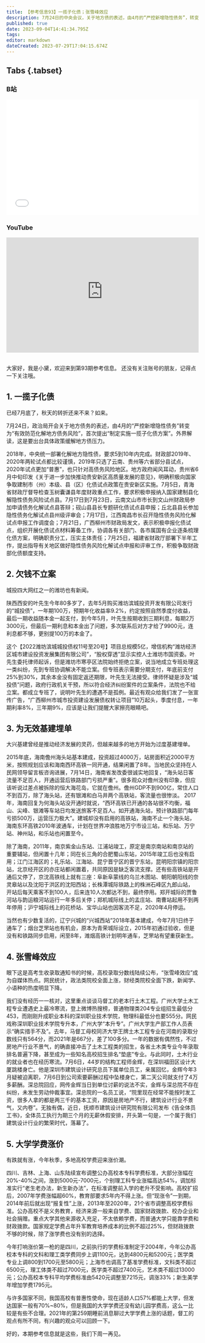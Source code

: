 ```yaml
---
title: 【参考信息93】一揽子化债；张雪峰效应
description: 7月24日的中央会议，关于地方债的表述，由4月的“严控新增隐性债务”，转变为“有效防范化解地方债务风险”，首次提出“制定实施一揽子化债方案”，预计会出台具体政策，缓解地方债压力。各地政府当然闻风而动，争取成为试点。眼下正是收录取通知书的时候，分数线陆续公布，“张雪峰效应”成为热点。有网民统计，政法类院校分数上涨，财经类院校下跌，新闻学、小语种热度明显下降。我们没有精力一一核对，但土木专业确实遇冷了。另外，不少省份的大学学费要涨了。
published: true
date: 2023-09-04T14:41:34.795Z
tags: 
editor: markdown
dateCreated: 2023-07-29T17:04:15.674Z
---
```


## Tabs {.tabset}
### B站
<div style="position: relative; padding: 30% 45%;">
<iframe style="position: absolute; width: 100%; height: 100%; left: 0; top: 0;" src="//player.bilibili.com/player.html?&bvid=BV1tM4y1W7V2&page=1&as_wide=1&high_quality=1&danmaku=1&autoplay=0" scrolling="no" border="0" frameborder="no" framespacing="0" allowfullscreen="true"></iframe>
</div>

### YouTube
<div style="position: relative; padding: 30% 45%;">
<iframe style="position: absolute; top: 0; left: 0; width: 100%; height: 100%;" src="https://www.youtube-nocookie.com/embed/YouTubeVID" title="YouTube video player" frameborder="0" allow="accelerometer; autoplay; clipboard-write; encrypted-media; gyroscope; picture-in-picture" allowfullscreen></iframe>
</div>

## 

大家好，我是小黛，欢迎来到第93期参考信息。
还没有关注账号的朋友，记得点一下关注哦。

## 1. 一揽子化债

已经7月底了，秋天的转折还来不来？如来。

7月24日，政治局开会关于地方债务的表述，由4月的“严控新增隐性债务”转变为“有效防范化解地方债务风险”，首次提出“制定实施一揽子化债方案”。外界解读，这是要出台具体政策缓解地方债压力。

2018年，中央统一部署化解地方隐性债，要求5到10年内完成。财政部2019年、2020年两轮试点都比较谨慎，2019年只选了云南、贵州等六省部分县试点，2020年试点更加“普惠”，也只针对高债务风险地区。地方政府闻风耳动，贵州省6月中旬印发《关于进一步加快推动贵安新区高质量发展的意见》，明确积极向国家争取建制市（州）本级、县（区）化债试点政策在贵安新区实施。7月5日，青海省财政厅督导检查玉树囊谦县年度财政重点工作，要求积极申报纳入国家建制县化解隐性债务风险试点县。7月17日到7月23日，云南文山市市长到文山州财政局参加申请债务化解试点县答辩；砚山县县长专题研化债试点县申报；丘北县县长参加隐性债务化解试点县州级评审会；7月17日，江西南昌市长召开隐性债务风险化解试点申报工作调度会；7月21日，广西柳州市财政局发文，表示积极申报化债试点，组织开展化债试点材料筹备工作，协调各有关部门、各市属国有企业逐条梳理化债方案，明确职责分工，压实主体责任；7月25日，福建省财政厅部署下半年工作，提出指导有关地区做好隐性债务风险化解试点申报和评审工作，积极争取财政部化债额度支持。

## 2. 欠钱不立案

城投四大网红之一的潍坊也有新闻。

陕西西安的叶先生今年80多岁了，去年5月购买潍坊滨城投资开发有限公司发行的“城投债”，一年期100万，预期年化收益率9.2%，约定按照自然季度付收益，最后一期收益随本金一起支付，到今年5月，叶先生按期收到三期利息，每期2万3000元，但最后一期利息和本金出了问题，多次联系后对方才给了9900元，连利息都不够，更别提100万的本金了。

这个【2022潍坊滨城城投债权11号至20号】项目总规模5亿，增信机构“潍坊经济区城市建设投资发展集团有限公司”，“股权穿透”显示实控人士潍坊市国资委。叶先生委托律师起诉，但是潍坊市寒亭区法院始终拒绝立案，说当地成立专班处理这一类纠纷，先到专班协调解决不能立案。但专班表示需要分期支付，年底前支付25%到30%，其余本金没有固定返还期限，叶先生无法接受。律师怀疑是涉及“城投债”问题，政府行政机关干预，所以符合经济纠纷案件的立案条件，法院也不给立案。都成立专班了，说明叶先生的遭遇不是孤例。最近有观众给我们发了一张宣传广告，“广西柳州市城市投资建设发展债权转让项目”10万起头，季度付息，一年期利率8%，三年期9%，应该是让我们提醒大家擦亮眼睛吧。

## 3. 为无效基建埋单

大兴基建曾经是推动经济发展的灵药，但越来越多的地方开始为过度基建埋单。

2015年底，海南儋州海头站基本建成，投资超过4000万，站房面积近2000平方米，按照规划应该和海南西环高铁一同开通，结果闲置了8年。当地民众坚持在人民网领导留言板咨询进展，7月14日，海南省发改委很诚实地回复，“海头站日客流量不足百人，开通运营后铁路部门亏损严重”。很多观众对儋州没有印象，但应该听说过差点被拆除的恒大海花岛，它就在儋州。儋州GDP不到900亿，常住人口不到百万，除了海头站，还有银滩和白马井两个高铁站，客流量也很惨淡。
2017年，海南回复为何海头站没开通时就说，“西环高铁已开通的各站很不均衡，福山、尖峰、银滩等车站日均发送旅客不足百人。如开通海头站，预计铁路部门每年亏损500万，运营压力极大”。建城却没有启用的高铁站，海南不止一个海头站，海南东环高铁2010年波通车，计划在世界冲浪胜地万宁市设三站，和乐站、万宁站、神州站，和乐站也闲置至今。

除了海南，2011年，南京紫金山东站、江浦站竣工，原定是南京南站和南京站的重要辅站，但闲置十几年；同在长三角的合肥蜀山东站，2015年竣工后也没有启用；江门江海区的；礼乐站、江海站、昆宁晋宁区的晋宁东站，昆明阳宗镇的阳宗站，北京经开区的亦庄站都闲置着，共同原因是缺乏客流支撑。还有些高铁站是开通后又停了，京沈高铁线上就有三座：阜新阜蒙线的乌兰木图站、朝阳朝阳线的奈灵皋站以及沈阳于洪区的沈阳西站；长株潭城际铁路上的株洲石峰区九郎山站，
开站后每天乘客不到100人，后来连10人次都达不到，最终停用。郑开城际的贾鲁河站与韵运粮河站运行一年多后关停；郑机城际线上的孟庄站、南曹站起用不到两年停用；沪宁城际线上的花桥站、宝华山站也因客流不足，2020年4月停运。

当然也有少数复活的，辽宁兴城的“兴城西站”2018年基本建成，今年7月1日终于通车了；烟台芝罘站也有机会，原本为青荣城际设立，2015年初通过验收，但是没有和铁路同步启用，闲至8年，潍烟高铁计划明年通车，芝罘站有望重获新生。

## 4. 张雪峰效应

眼下这是高考生收录取通知书的时候，高校录取分数线陆续公布，“张雪峰效应”成为自媒体热点。网民统计，政法类院校全面上涨，财经类院校全面下跌，新闻学、小语种的热度明显下降。

我们没有经历一一核对，这里重点谈谈马督工的老本行土木工程。广州大学土木工程专业遭遇史上最冷寒流，登上微博热搜榜，普通物理类204专业组招生最低分453，而刚刚升成职业本科的深圳职业技术学院，物理科最低分也要555分。网民戏称深圳职业技术学院专升本，广州大学“本升专”。广州大学生产部工作人员表示“确实措手不及”。去年，马督工母校同济大学王牌土木工程专业在河南的录取分数线只有564分，而2021年是667分，差了100多分。一年的数据有偶然性，不过房地产行业不景气，的确直接冲击了土木工程类的招生，各省土木类专业今年录取排名普遍下降，甚至成为一些知名高校招生排名“垫底”专业。与此同时，土木行业的就业者也在经历寒流。7月6日，44岁的结构工程师金辉，在深圳福田区设计大厦跳楼身亡。他是深圳市建筑设计研究总员下属单位员工，亲属回忆，金辉今年3月疑被迫离职，7月6日到公司索要薪酬过程中坠楼身亡，第二天公司就支付了4万多薪酬。深总院回应，网传金辉当日到单位讨薪的说法不实，金辉与深总院不存在纠纷，未发生劳动仲裁事宜。深总院的一名员工说，“院里现在经常不能按时发工资，很多人拿的都是两三千的基本工资，原因是房地产不行，建筑设计行业不景气，又内卷”。无独有偶，近日，抚顺市建筑设计研究院有限公司发布《告全体员工书》，全体员工执行为期三个月的无薪休假安排，开头第一句是，一个属于我们建筑设计行业的繁荣时代，落幕了。

## 5. 大学学费涨价

有跌就有涨，今年秋季，多地高校学费迎来涨价潮。

四川、吉林、上海、山东陆续宣布调整公办高校本专科学费标准，大部分涨幅在20%-40%之间，涨到5000元-7000元，个别理工科专业涨幅高达54%，调加标准实行“老生老办法，新生新办法”，在标准调整前入学的老升不受影响。高校扩招后，2007年学费涨幅超60%，教育部要求5年内不得上涨。但“现涨令”一到期，2014年前后就出现“报复性”上涨，2013年至2020年，21个省市调整高校学费标准。公办高校不是义务教育，经济来源一般来自学费、国家财政拨款、校办企业和社会捐赠。重点大学其他来源收入充足，不太依赖学费，而普通大学只能靠学费和财政拨款。国家规定学费占年升军教育培养成本的比例不超过25%，但财政拨款不够的时候，除了涨学费也没有别的选择。

今年打响涨价第一枪的是四川，之前执行的学费标准制定于2004年，今年公办高校本专科的文科和理工类学费同步上调1100元，达到4800元和5200元；医学类专业上调800到1700元至5800元；上海市也调高了基准学费标准，文科类不超过6500元，理工体类不超过7000元，医学类不超过7400元，艺术类不超过13000元；公办高校本专科平均学费标准由5420元调整至7215元，调涨33%；新生美学年增加学费1795元。

与许多国家不同，我国高校有普惠性使命，现在适龄人口57%都能上大学，但发达国家一般有70%~80%，但是我国的大学学费还没有幼儿园学费高，这么一比较是有些不合理。2021年的第259期睡前消息聊过大学学费上涨的话题，督工的观点有所不同，有兴趣的观众可以回顾一下。

好的，本期参考信息就是这些，我们下周一再见。


